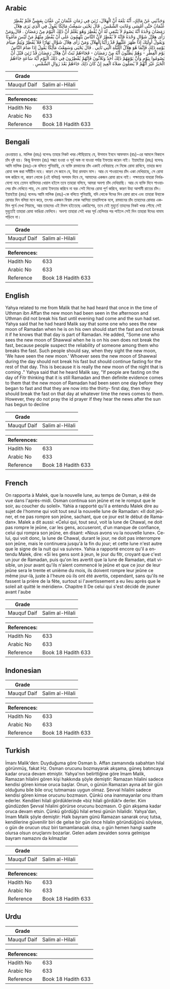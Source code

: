 ## Arabic


<div dir="rtl" lang="ar" style={{fontSize:'larger',backgroundColor:'#f8f9fa',padding:20}}>
وَحَدَّثَنِي عَنْ مَالِكٍ، أَنَّهُ بَلَغَهُ أَنَّ الْهِلاَلَ، رُئِيَ فِي زَمَانِ عُثْمَانَ بْنِ عَفَّانَ بِعَشِيٍّ فَلَمْ يُفْطِرْ عُثْمَانُ حَتَّى أَمْسَى وَغَابَتِ الشَّمْسُ ‏.‏ قَالَ يَحْيَى سَمِعْتُ مَالِكًا يَقُولُ فِي الَّذِي يَرَى هِلاَلَ رَمَضَانَ وَحْدَهُ أَنَّهُ يَصُومُ لاَ يَنْبَغِي لَهُ أَنْ يُفْطِرَ وَهُوَ يَعْلَمُ أَنَّ ذَلِكَ الْيَوْمَ مِنْ رَمَضَانَ ‏.‏ قَالَ وَمَنْ رَأَى هِلاَلَ شَوَّالٍ وَحْدَهُ فَإِنَّهُ لاَ يُفْطِرُ لأَنَّ النَّاسَ يَتَّهِمُونَ عَلَى أَنْ يُفْطِرَ مِنْهُمْ مَنْ لَيْسَ مَأْمُونًا وَيَقُولُ أُولَئِكَ إِذَا ظَهَرَ عَلَيْهِمْ قَدْ رَأَيْنَا الْهِلاَلَ وَمَنْ رَأَى هِلاَلَ شَوَّالٍ نَهَارًا فَلاَ يُفْطِرْ وَيُتِمُّ صِيَامَ يَوْمِهِ ذَلِكَ فَإِنَّمَا هُوَ هِلاَلُ اللَّيْلَةِ الَّتِي تَأْتِي ‏.‏ قَالَ يَحْيَى وَسَمِعْتُ مَالِكًا يَقُولُ إِذَا صَامَ النَّاسُ يَوْمَ الْفِطْرِ - وَهُمْ يَظُنُّونَ أَنَّهُ مِنْ رَمَضَانَ - فَجَاءَهُمْ ثَبَتٌ أَنَّ هِلاَلَ رَمَضَانَ قَدْ رُئِيَ قَبْلَ أَنْ يَصُومُوا بِيَوْمٍ وَأَنَّ يَوْمَهُمْ ذَلِكَ أَحَدٌ وَثَلاَثُونَ فَإِنَّهُمْ يُفْطِرُونَ فِي ذَلِكَ الْيَوْمِ أَيَّةَ سَاعَةٍ جَاءَهُمُ الْخَبَرُ غَيْرَ أَنَّهُمْ لاَ يُصَلُّونَ صَلاَةَ الْعِيدِ إِنْ كَانَ ذَلِكَ جَاءَهُمْ بَعْدَ زَوَالِ الشَّمْسِ ‏.‏
</div>
<div style={{backgroundColor:'#f8f9fa',padding:20, marginBottom: 10}}><table> <thead> <tr> <th>Grade</th> <th></th> </tr> </thead> <tbody> <tr><td>Mauquf Daif</td><td>Salim al-Hilali</td></tr></tbody></table><table> <thead> <tr> <th>References:</th> <th></th> </tr> </thead> <tbody><tr><td>Hadith No</td><td>633</td></tr><tr><td>Arabic No</td><td>633</td></tr><tr><td>Reference</td><td>Book 18 Hadith 633</td></tr></tbody></table></div>

## Bengali


<div dir="ltr" lang="bn" style={{fontSize:'larger',backgroundColor:'#f8f9fa',padding:20}}>
রেওয়ায়ত ৪. মালিক (রহঃ) বলেনঃ তাহার নিকট খবর পৌছিয়াছে যে, উসমান ইবনে আফফান (রাঃ)-এর আমলে বিকালে চাঁদ দৃষ্ট হয়। কিন্তু উসমান (রাঃ) সন্ধ্যা হওয়া ও সূর্য অস্ত না যাওয়া পর্যন্ত ইফতার করেন নাই। ইয়াহইয়া (রহঃ) বলেনঃ আমি মালিক (রহঃ)-কে বলিতে শুনিয়াছি, যে ব্যক্তি রমযানের চাঁদ একাই দেখিয়াছে সে নিজে রোযা রাখিবে, তাহার জন্য রোযা ভঙ্গ করা সমীচীন নহে। কারণ সে জানে যে, উহা রমযান মাস। আর যে শাওয়ালের চাঁদ একা দেখিয়াছে, সে রোযা ভঙ্গ করিবে না, কারণ লোকে (এই বলিয়া) অপবাদ দিবে যে, আমাদের একজন রোযা রাখে নাই। পক্ষাত্তরে যাহারা নির্ভরযোগ্য নহে তেমন ব্যক্তিদের খেয়াল হইলে তবে তাহারা বলিবে, আমরা অবশ্য চাঁদ দেখিয়াছি। আর যে ব্যক্তি দিনে শাওয়ালের চাঁদ দেখিতে পায়, সে রোযা ইফতার করিবে না বরং সেই দিনের রোযা পূর্ণ করিবে, কারণ উহা আগামী রাতের চাঁদ। ইয়াহইয়া (রহঃ) বলেনঃ আমি মালিক (রহঃ)-কে বলিতে শুনিয়াছি, যদি লোকে ঈদের দিন রোযা রাখে এবং তাহারা উহাকে রোযার দিন বলিয়া মনে করে, তৎপর একজন বিশ্বস্ত লোক আসিয়া তাহাদিগকে বলে, রমযানের চাঁদ তাহাদের রোযার একদিন পূর্বে দেখা গিয়াছে, আর তাহদের এই দিবস হইতেছে একত্রিশের, তবে যেই মুহুর্তে তাহদের নিকট খবর পৌছে সেই মুহুর্তেই তাহারা রোযা ভাঙিয়া ফেলিবে। অবশ্য তাহারা সেই খবর সূর্য হেলিবার পর পাইলে সেই দিন তাহারা ঈদের নামায পড়িবে না।
</div>
<div style={{backgroundColor:'#f8f9fa',padding:20, marginBottom: 10}}><table> <thead> <tr> <th>Grade</th> <th></th> </tr> </thead> <tbody> <tr><td>Mauquf Daif</td><td>Salim al-Hilali</td></tr></tbody></table><table> <thead> <tr> <th>References:</th> <th></th> </tr> </thead> <tbody><tr><td>Hadith No</td><td>633</td></tr><tr><td>Arabic No</td><td>633</td></tr><tr><td>Reference</td><td>Book 18 Hadith 633</td></tr></tbody></table></div>

## English


<div dir="ltr" lang="en" style={{fontSize:'larger',backgroundColor:'#f8f9fa',padding:20}}>
Yahya related to me from Malik that he had heard that once in the time of Uthman ibn Affan the new moon had been seen in the afternoon and Uthman did not break his fast until evening had come and the sun had set. Yahya said that he had heard Malik say that some one who sees the new moon of Ramadan when he is on his own should start the fast and not break it if he knows that that day is part of Ramadan. He added, "Some one who sees the new moon of Shawwal when he is on his own does not break the fast, because people suspect the reliability of someone among them who breaks the fast. Such people should say, when they sight the new moon, 'We have seen the new moon.' Whoever sees the new moon of Shawwal during the day should not break his fast but should continue fasting for the rest of that day. This is because it is really the new moon of the night that is coming ." Yahya said that he heard Malik say, "If people are fasting on the day of Fitr thinking that it is still Ramadan and then definite evidence comes to them that the new moon of Ramadan had been seen one day before they began to fast and that they are now into the thirty- first day, then they should break the fast on that day at whatever time the news comes to them. However, they do not pray the id prayer if they hear the news after the sun has begun to decline
</div>
<div style={{backgroundColor:'#f8f9fa',padding:20, marginBottom: 10}}><table> <thead> <tr> <th>Grade</th> <th></th> </tr> </thead> <tbody> <tr><td>Mauquf Daif</td><td>Salim al-Hilali</td></tr></tbody></table><table> <thead> <tr> <th>References:</th> <th></th> </tr> </thead> <tbody><tr><td>Hadith No</td><td>633</td></tr><tr><td>Arabic No</td><td>633</td></tr><tr><td>Reference</td><td>Book 18 Hadith 633</td></tr></tbody></table></div>

## French


<div dir="ltr" lang="fr" style={{fontSize:'larger',backgroundColor:'#f8f9fa',padding:20}}>
On rapporta à Malek, que la nouvelle lune, au temps de Osman, a été de vue dans l'après-midi. Osman continua son jeûne et ne le romput que le soir, au coucher du soleil». Yahia a rapporté qu'il a entendu Malek dire au sujet de l'homme qui voit tout seul la nouvelle lune de Ramadan: «II doit jeûner, et ne pas rompre son jeûne, sachant, que ce jour est le début de Ramadan». Malek a dit aussi: «Celui qui, tout seul, voit la lune de Chawal, ne doit pas rompre le jeûne, car les gens, accuseront, d'un manque de confiance, celui qui rompra son jeûne, en disant: «Nous avons vu la nouvelle lune». Celui, qui voit donc, la lune de Chawal, durant le jour, ne doit pas interrompre son jeûne, mais le continuera jusqu'à la fin du jour; et cette lune n'est autre que le signe de la nuit qui va suivre». Yahia a rapporté encore qu'il a entendu Malek, dire: «Si les gens sont à jeun, le jour du fitr, croyant que c'est un jour de Ramadan, puis qu'on les avertit que la lune de Ramadan, était visible, un jour avant qu'ils n'aient commencé le jeûne et que ce jour de leur jeûne sera le trente et unième du mois, ils doivent rompre leur jeûne ce même jour-là, juste à l'heure où ils ont été avertis, cependant, sans qu'ils ne fassent la prière de la fête, surtout si l'avertissement a eu lieu après que le soleil ait quitté le méridien». Chapitre II De celui qui s'est décidé de jeuner avant l'aube
</div>
<div style={{backgroundColor:'#f8f9fa',padding:20, marginBottom: 10}}><table> <thead> <tr> <th>Grade</th> <th></th> </tr> </thead> <tbody> <tr><td>Mauquf Daif</td><td>Salim al-Hilali</td></tr></tbody></table><table> <thead> <tr> <th>References:</th> <th></th> </tr> </thead> <tbody><tr><td>Hadith No</td><td>633</td></tr><tr><td>Arabic No</td><td>633</td></tr><tr><td>Reference</td><td>Book 18 Hadith 633</td></tr></tbody></table></div>

## Indonesian


<div dir="ltr" lang="id" style={{fontSize:'larger',backgroundColor:'#f8f9fa',padding:20}}>

</div>
<div style={{backgroundColor:'#f8f9fa',padding:20, marginBottom: 10}}><table> <thead> <tr> <th>Grade</th> <th></th> </tr> </thead> <tbody> <tr><td>Mauquf Daif</td><td>Salim al-Hilali</td></tr></tbody></table><table> <thead> <tr> <th>References:</th> <th></th> </tr> </thead> <tbody><tr><td>Hadith No</td><td>633</td></tr><tr><td>Arabic No</td><td>633</td></tr><tr><td>Reference</td><td>Book 18 Hadith 633</td></tr></tbody></table></div>

## Turkish


<div dir="ltr" lang="tr" style={{fontSize:'larger',backgroundColor:'#f8f9fa',padding:20}}>
İmanı Malik'den: Duyduğuma göre Osman b. Affan zamanında sabahtan hilal görünmüş, fakat Hz. Osman orucunu bozmayarak akşama, güneş batıncaya kadar oruca devam etmiştir. Yahya'nın belirttiğine göre îmam Malik, Ramazan hilalini gören kişi hakkında şöyle demiştir: Ramazan hilalini sadece kendisi gören kimse oruca başlar. Onun, o günün Ramazan ayına ait bir gün olduğunu bile bile oruç tutmaması uygun olmaz. Şevval hilalini sadece kendisi gören kimse orucunu bozmasın. Çünkü ona inanmayanlar onu itham ederler. Kendileri hilali gördüklerinde «biz hilali gördük!» derler. Kim gündüzden Şevval hilalini görürse orucunu bozmasın. O gün akşama kadar oruca devam etsin. Çünkü gördüğü hilal ertesi gü­nün hilalidir. Yahya'dan, îmam Malik şöyle demiştir: Halk bayram günü Ramazan sanarak oruç tutsa, kendilerine güvenilir biri de gelse bir gün önce hilalin göründüğünü söylese, o gün de orucun otuz biri tamamlanacak olsa, o gün hemen hangi saatte olursa olsun oruçlarını bozarlar. Gelen adam zevalden son­ra gelmişse bayram namazını da kılmazlar
</div>
<div style={{backgroundColor:'#f8f9fa',padding:20, marginBottom: 10}}><table> <thead> <tr> <th>Grade</th> <th></th> </tr> </thead> <tbody> <tr><td>Mauquf Daif</td><td>Salim al-Hilali</td></tr></tbody></table><table> <thead> <tr> <th>References:</th> <th></th> </tr> </thead> <tbody><tr><td>Hadith No</td><td>633</td></tr><tr><td>Arabic No</td><td>633</td></tr><tr><td>Reference</td><td>Book 18 Hadith 633</td></tr></tbody></table></div>

## Urdu


<div dir="rtl" lang="ur" style={{fontSize:'larger',backgroundColor:'#f8f9fa',padding:20}}>

</div>
<div style={{backgroundColor:'#f8f9fa',padding:20, marginBottom: 10}}><table> <thead> <tr> <th>Grade</th> <th></th> </tr> </thead> <tbody> <tr><td>Mauquf Daif</td><td>Salim al-Hilali</td></tr></tbody></table><table> <thead> <tr> <th>References:</th> <th></th> </tr> </thead> <tbody><tr><td>Hadith No</td><td>633</td></tr><tr><td>Arabic No</td><td>633</td></tr><tr><td>Reference</td><td>Book 18 Hadith 633</td></tr></tbody></table></div>